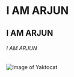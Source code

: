 # I AM ARJUN
##  I AM ARJUN
######  I AM ARJUN
![Image of Yaktocat](https://octodex.github.com/images/yaktocat.png)
